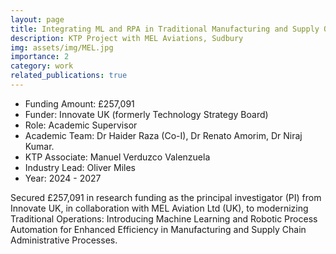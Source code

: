 ```yaml
---
layout: page
title: Integrating ML and RPA in Traditional Manufacturing and Supply Operations
description: KTP Project with MEL Aviations, Sudbury
img: assets/img/MEL.jpg
importance: 2
category: work
related_publications: true
---
```


* Funding Amount: £257,091 <br/>
* Funder: Innovate UK (formerly Technology Strategy Board) <br/>
* Role: Academic Supervisor <br/>
* Academic Team: Dr Haider Raza (Co-I), Dr Renato Amorim, Dr Niraj Kumar.
* KTP Associate:  Manuel Verduzco Valenzuela <br/>
* Industry Lead: Oliver Miles<br/>
* Year: 2024 - 2027

Secured £257,091 in research funding as the principal investigator (PI) from Innovate UK, in collaboration with MEL Aviation Ltd (UK), to modernizing Traditional Operations: Introducing Machine Learning and Robotic Process Automation for Enhanced Efficiency in Manufacturing and Supply Chain Administrative Processes.